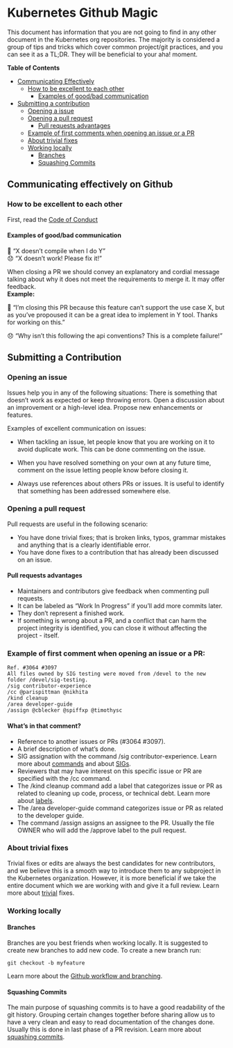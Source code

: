 # Kubernetes Github Magic
This document has information that you are not going to find in any other document in the Kubernetes org repositories. The majority is considered a group of tips and tricks which cover common project/git practices, and you can see it as a TL;DR. They will be beneficial to your aha! moment.

**Table of Contents**
- [Communicating Effectively](#communicating-effectively-on-github)
  - [How to be excellent to each other](#how-to-be-excellent-to-each-other)
    - [Examples of good/bad communication](#examples-of-good/bad-communication)
- [Submitting a contribution](#submitting-a-contribution)
  - [Opening a issue](#opening-an-issue)
  - [Opening a pull request](#opening-a-pull-request)
    - [Pull requests advantages](#pull-requests-advantages)
  - [Example of first comments when opening an issue or a PR](#example-of-first-comment-when-opening-an-issue-or-a-pr)
  - [About trivial fixes](#about-trivial-fixes)
  - [Working locally](#working-locally)
    - [Branches](#branches)
    - [Squashing Commits](#squashing-commits)

## Communicating effectively on Github

### How to be excellent to each other
First, read the [Code of Conduct]

#### Examples of good/bad communication
  🙂 “X doesn’t compile when I do Y”  
  😞 “X doesn’t work! Please fix it!”

  When closing a PR we should convey an explanatory and cordial message talking about why it does not meet the requirements to merge it. It may offer feedback.  
  **Example:**

  🙂 “I’m closing this PR because this feature can’t support the use case X, but as you’ve propoused it can be a great idea to implement in Y tool. Thanks for  working on this.”

  😞 “Why isn’t this following the api conventions? This is a complete failure!”

## Submitting a Contribution

### Opening an issue
Issues help you in any of the following situations:
There is something that doesn’t work as expected or keep throwing errors.
Open a discussion about an improvement or a high-level idea.
Propose new enhancements or features.

Examples of excellent communication on issues:
  - When tackling an issue, let people know that you are working on it to avoid duplicate work. This can be done commenting on the issue.

  - When you have resolved something on your own at any future time, comment on the issue letting people know before closing it.

  - Always use references about others PRs or issues. It is useful to identify that something has been addressed somewhere else.
	
### Opening a pull request
Pull requests are useful in the following scenario:
- You have done trivial fixes; that is broken links, typos, grammar mistakes and anything that is a clearly identifiable error.
- You have done fixes to a contribution that has already been discussed on an issue.

#### Pull requests advantages
- Maintainers and contributors give feedback when commenting pull requests.
- It can be labeled as “Work In Progress” if you’ll add more commits later.
- They don’t represent a finished work.
- If something is wrong about a PR, and a conflict that can harm the project integrity is identified, you can close it without affecting the project - itself.

### Example of first comment when opening an issue or a PR:
```
Ref. #3064 #3097
All files owned by SIG testing were moved from /devel to the new folder /devel/sig-testing.
/sig contributor-experience
/cc @parispittman @nikhita
/kind cleanup
/area developer-guide
/assign @cblecker @spiffxp @timothysc
```
		
#### What’s in that comment?
  - Reference to another issues or PRs (#3064 #3097).
  - A brief description of what’s done.
  - SIG assignation with the command /sig contributor-experience. Learn more about [commands] and about [SIGs].
  - Reviewers that may have interest on this specific issue or PR are specified with the /cc command.
  - The /kind cleanup command add a label that categorizes issue or PR as related to cleaning up code, process, or technical debt. Learn more about [labels].
  - The /area developer-guide command categorizes issue or PR as related to the developer guide.
  - The command /assign assigns an assignee to the PR. Usually the file OWNER who will add the /approve label to the pull request.

### About trivial fixes
Trivial fixes or edits are always the best candidates for new contributors, and we believe this is a smooth way to introduce them to any subproject in the Kubernetes organization. However, it is more beneficial if we take the entire document which we are working with and give it a full review. Learn more about [trivial] fixes.

### Working locally
#### Branches
Branches are you best friends when working locally. It is suggested to  create new branches to add new code. To create a new branch run:

`git checkout -b myfeature`

Learn more about the [Github workflow and branching].

#### Squashing Commits
The main purpose of squashing commits is to have a good readability of the git history. Grouping certain changes together before sharing allow us to have a very clean and easy to read documentation of the changes done. Usually this is done in last phase of a PR revision. Learn more about [squashing commits].


[code of conduct]: https://github.com/kubernetes/community/tree/master/committee-code-of-conduct
[commands]: https://prow.k8s.io/command-help
[SIGs]: https://github.com/kubernetes/community/blob/master/sig-list.md
[labels]: https://github.com/kubernetes/test-infra/blob/master/label_sync/labels.md
[trivial]: http://git.k8s.io/community/contributors/guide/pull-requests.md#10-trivial-edits
[Github workflow and branching]: https://github.com/kubernetes/community/blob/master/contributors/guide/github-workflow.md#3-branch
[squashing commits]: https://github.com/kubernetes/community/blob/master/contributors/guide/pull-requests.md#6-squashing-and-commit-titles